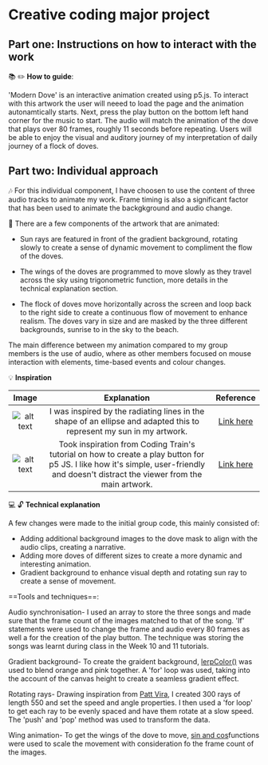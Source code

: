 # Creative coding major project 



## **Part one: Instructions on how to interact with the work**

:books: :pencil2: **How to guide**: 

'Modern Dove' is an interactive animation created using p5.js. To interact with this artwork the user will neeed to load the page and the animation autonamtically starts. Next, press the play button on the bottom left hand corner for the music to start. The audio will match the animation of the dove that plays over 80 frames, roughly 11 seconds before repeating. Users will be able to enjoy the visual and auditory journey of my interpretation of daily journey of a flock of doves.



## **Part two: Individual approach**

:notes: For this individual component, I have choosen to use the content of three audio tracks to animate my work. Frame timing is also a significant factor that has been used to animate the backgkground and audio change. 

:girl: There are a few components of the artwork that are animated:

- Sun rays are featured in front of the gradient background, rotating slowly to create a sense of dynamic movement to compliment the flow of the doves. 

- The wings of the doves are programmed to move slowly as they travel across the sky using trigonometric function, more details in the technical explanation section. 

- The flock of doves move horizontally across the screen and loop back to the right side to create a continuous flow of movement to enhance realism. The doves vary in size and are masked by the three different backgrounds, sunrise to in the sky to the beach. 

The main difference between my animation compared to my group members is the use of audio, where as other members focused on mouse interaction with elements, time-based events and colour changes. 


:bulb: **Inspiration** 

| Image   | Explanation | Reference |
| :-----------: | :-----------: |:-----------: |
| ![alt text](ray.png)      | I was inspired by the radiating lines in the shape of an ellipse and adapted this to represent my sun in my artwork.    |[Link here](https://editor.p5js.org/pattvira/sketches/mutDHiETf)  |
| ![alt text](playbutton.png)      | Took inspiration from Coding Train's tutorial on how to create a play button for p5 JS. I like how it's simple, user-friendly and doesn't distract the viewer from the main artwork.   |[Link here](https://editor.p5js.org/codingtrain/sketches/3Z_lRpu2y)  |


:computer: :unlock: **Technical explanation** 

A few changes were made to the initial group code, this mainly consisted of: 

- Adding additional background images to the dove mask to align with the audio clips, creating a narrative. 
- Adding more doves of different sizes to create a more dynamic and interesting animation. 
- Gradient background to enhance visual depth and rotating sun ray to create a sense of movement. 

==Tools and techniques==: 

Audio synchronisation- I used an array to store the three songs and made sure that the frame count of the images matched to that of the song. 'If' statements were used to change the frame and audio every 80 frames as well a for the creation of the play button. The technique was storing the songs was learnt during class in the Week 10 and 11 tutorials. 

Gradient background- To create the graident background, [lerpColor()](https://p5js.org/reference/p5/lerpColor/) was used to blend orange and pink together. A 'for' loop was used, taking into the account of the canvas height to create a seamless gradient effect. 

Rotating rays- Drawing inspiration from [Patt Vira](https://editor.p5js.org/pattvira/sketches/mutDHiETf), I created 300 rays of length 550 and set the speed and angle properties. I then used a 'for loop' to get each ray to be evenly spaced and have them rotate at a slow speed. The 'push' and 'pop' method was used to transform the data. 

Wing animation- To get the wings of the dove to move, [sin and cos](https://p5js.org/examples/angles-and-motion-sine-cosine/)functions were used to scale the movement with consideration fo the frame count of the images. 